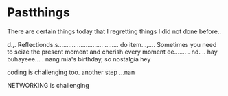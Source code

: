 # Pastthings

There are certain things today that I regretting things I did not done before..

d.,.
Reflectionds.s..........
...............
........
do item...,....
Sometimes you need to seize the present moment and cherish every moment ee.........
nd.
..
hay buhayeee...
.
nang mia's birthday, so nostalgia
hey

coding is challenging too.
another step ...nan

NETWORKING is challenging 
